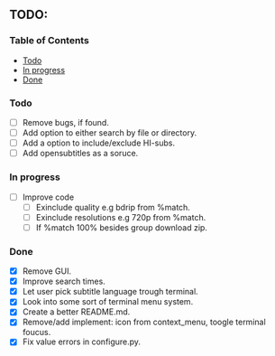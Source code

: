 
<h2 align="left">TODO:</h2>

### Table of Contents
- [Todo](#todo)
- [In progress](#progress)
- [Done](#authors)

### Todo <a name = "todo"></a>

- [ ] Remove bugs, if found.
- [ ] Add option to either search by file or directory.
- [ ] Add a option to include/exclude HI-subs. 
- [ ] Add opensubtitles as a soruce.

### In progress <a name = "progress"></a>

- [ ] Improve code
  - [ ] Exinclude quality e.g bdrip from  %match. 
  - [ ] Exinclude resolutions e.g 720p from %match.
  - [ ] If %match 100% besides group download zip.

### Done <a name = "done"></a>

- [x] Remove GUI.
- [x] Improve search times.
- [x] Let user pick subtitle language trough terminal.
- [x] Look into some sort of terminal menu system.
- [x] Create a better README.md.
- [x] Remove/add implement: icon from context_menu, toogle terminal foucus.
- [x] Fix value errors in configure.py.
